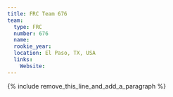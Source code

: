 ```yaml
---
title: FRC Team 676
team:
  type: FRC
  number: 676
  name:
  rookie_year:
  location: El Paso, TX, USA
  links:
    Website:
---
```


{% include remove_this_line_and_add_a_paragraph %}